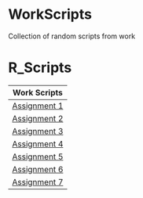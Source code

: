 # WorkScripts
Collection of random scripts from work
# R_Scripts
| Work Scripts |
|:---------:|
|[Assignment 1](Assn1)|
|[Assignment 2](Assn2)|
|[Assignment 3](Assn3)|
|[Assignment 4](Assn4)|
|[Assignment 5](Assn5)|
|[Assignment 6](Assn6)|
|[Assignment 7](Assn7)|
